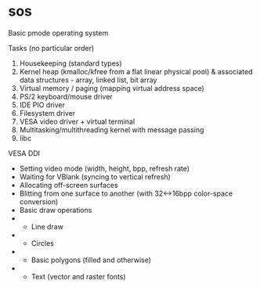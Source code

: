 # sos
Basic pmode operating system

Tasks (no particular order)
1. Housekeeping (standard types)
2. Kernel heap (kmalloc/kfree from a flat linear physical pool) & associated data structures - array, linked list, bit array
4. Virtual memory / paging (mapping virtual address space)
5. PS/2 keyboard/mouse driver
6. IDE PIO driver
7. Filesystem driver
8. VESA video driver + virtual terminal
9. Multitasking/multithreading kernel with message passing
10. libc

VESA DDI
- Setting video mode (width, height, bpp, refresh rate)
- Waiting for VBlank (syncing to vertical refresh)
- Allocating off-screen surfaces
- Blitting from one surface to another (with 32<->16bpp color-space conversion)
- Basic draw operations
- - Line draw
- - Circles
- - Basic polygons (filled and otherwise)
- - Text (vector and raster fonts)
